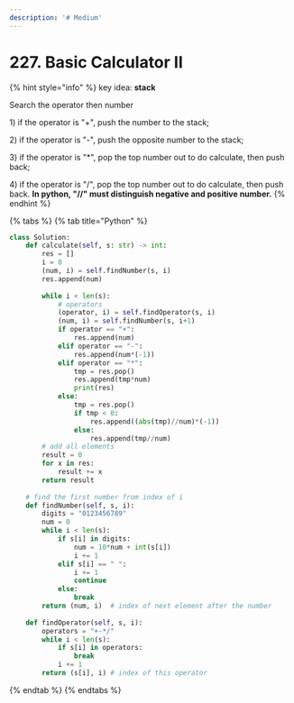 ```yaml
---
description: '# Medium'
---
```


# 227. Basic Calculator II

{% hint style="info" %}
key idea: **stack**

Search the operator then number

1\) if the operator is "+", push the number to the stack;

2\)  if the operator is "-", push the opposite number to the stack;

3\) if the operator is "\*", pop the top number out to do calculate, then push back;

4\) if the operator is "/", pop the top number out to do calculate, then push back. **In python, "//" must distinguish negative and positive number.**
{% endhint %}

{% tabs %}
{% tab title="Python" %}
```python
class Solution:
    def calculate(self, s: str) -> int:
        res = []
        i = 0
        (num, i) = self.findNumber(s, i)
        res.append(num)
        
        while i < len(s):
            # operators
            (operator, i) = self.findOperator(s, i)
            (num, i) = self.findNumber(s, i+1)
            if operator == "+":
                res.append(num)
            elif operator == "-":
                res.append(num*(-1))
            elif operator == "*":
                tmp = res.pop()
                res.append(tmp*num)
                print(res)
            else:
                tmp = res.pop()
                if tmp < 0:
                    res.append((abs(tmp)//num)*(-1))
                else:
                    res.append(tmp//num)
        # add all elements
        result = 0
        for x in res:
            result += x
        return result
    
    # find the first number from index of i
    def findNumber(self, s, i): 
        digits = "0123456789"
        num = 0
        while i < len(s):
            if s[i] in digits:
                num = 10*num + int(s[i])
                i += 1
            elif s[i] == " ":
                i += 1
                continue
            else:
                break
        return (num, i)  # index of next element after the number
    
    def findOperator(self, s, i):
        operators = "+-*/"
        while i < len(s):
            if s[i] in operators:
                break
            i += 1 
        return (s[i], i) # index of this operator
```
{% endtab %}
{% endtabs %}

